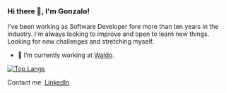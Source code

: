 ### Hi there 👋, I'm Gonzalo!

<!--
**gonzae/gonzae** is a ✨ _special_ ✨ repository because its `README.md` (this file) appears on your GitHub profile.

Here are some ideas to get you started:

- 🔭 I’m currently working on ...
- 🌱 I’m currently learning ...
- 👯 I’m looking to collaborate on ...
- 🤔 I’m looking for help with ...
- 💬 Ask me about ...
- 📫 How to reach me: ...
- 😄 Pronouns: ...
- ⚡ Fun fact: ...
-->

I've been working as Software Developer fore more than ten years in the industry. I'm always looking to improve and open to learn new things. Looking for new challenges and stretching myself.

- 🔭 I’m currently working at [Waldo](https://waldo.fyi).

[![Top Langs](https://github-readme-stats.vercel.app/api/top-langs/?username=gonzae&layout=compact)](https://github.com/gonzae/github-readme-stats)

Contact me: [LinkedIn](https://www.linkedin.com/in/gonzae/)

